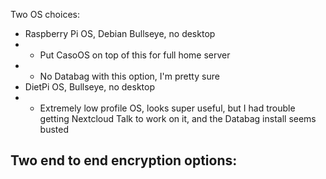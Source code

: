 Two OS choices:
- Raspberry Pi OS, Debian Bullseye, no desktop
- - Put CasoOS on top of this for full home server
- - No Databag with this option, I'm pretty sure
- DietPi OS, Bullseye, no desktop
- - Extremely low profile OS, looks super useful, but I had trouble getting Nextcloud Talk to work on it, and the Databag install seems busted
 
Two end to end encryption options:
- 
